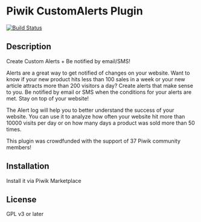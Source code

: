 # Piwik CustomAlerts Plugin 

[![Build Status](https://travis-ci.org/matomo-org/plugin-CustomAlerts.png?branch=master)](https://travis-ci.org/piwik/plugin-CustomAlerts) 
## Description

Create Custom Alerts + Be notified by email/SMS!

Alerts are a great way to get notified of changes on your website. Want to know if your new product hits less than 100 sales in a week or your new article attracts more than 200 visitors a day? Create alerts that make sense to you. Be notified by email or SMS when the conditions for your alerts are met. Stay on top of your website!

The Alert log will help you to better understand the success of your website. You can use it to analyze how often your website hit more than 10000 visits per day or on how many days a product was sold more than 50 times.

This plugin was crowdfunded with the support of 37 Piwik community members!

## Installation

Install it via Piwik Marketplace

## License

GPL v3 or later
